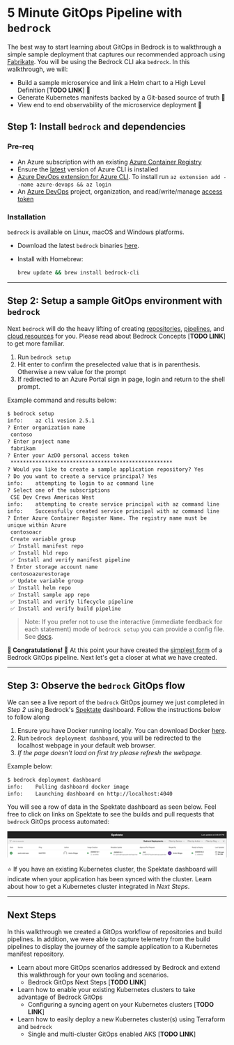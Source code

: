 # 5 Minute GitOps Pipeline with `bedrock`

The best way to start learning about GitOps in Bedrock is to walkthrough a simple sample deployment that captures our recommended approach using [Fabrikate](https://github.com/Microsoft/fabrikate). You will be using the Bedrock CLI aka `bedrock`. In this walkthrough, we will:

* Build a sample microservice and link a Helm chart to a High Level Definition [**TODO LINK**] 🔮
* Generate Kubernetes manifests backed by a Git-based source of truth 🚀
* View end to end observability of the microservice deployment 🔭

## Step 1: Install `bedrock` and dependencies

### Pre-req

* An Azure subscription with an existing [Azure Container Registry](https://docs.microsoft.com/en-us/azure/container-registry/)
* Ensure the [latest](https://docs.microsoft.com/en-us/cli/azure/install-azure-cli?view=azure-cli-latest) version of Azure CLI is installed
* [Azure DevOps extension for Azure CLI](https://github.com/Azure/azure-devops-cli-extension). To install run `az extension add --name azure-devops && az login`
* An [Azure DevOps](https://azure.microsoft.com/en-us/services/devops/) project, organization, and read/write/manage [access token](https://docs.microsoft.com/en-us/azure/devops/organizations/accounts/use-personal-access-tokens-to-authenticate?view=azure-devops&tabs=preview-page)

### Installation

`bedrock` is available on Linux, macOS and Windows platforms.

* Download the latest `bedrock` binaries [here](https://github.com/microsoft/bedrock-cli/releases). 

* Install with Homebrew:
   ```bash
   brew update && brew install bedrock-cli
   ```
---
## Step 2: Setup a sample GitOps environment with `bedrock`

Next `bedrock` will do the heavy lifting of creating [repositories](https://github.com/microsoft/bedrock/blob/master/gitops/azure-devops/ADORepos.md), [pipelines](https://github.com/microsoft/bedrock/blob/master/gitops/azure-devops/ManifestGeneration.md), and [cloud resources](https://github.com/microsoft/bedrock/blob/master/gitops/azure-devops/ImageTagRelease.md#create-a-service-connection-to-acr) for you. Please read about Bedrock Concepts [**TODO LINK**] to get more familiar.  

1. Run `bedrock setup`
2. Hit enter to confirm the preselected value that is in parenthesis. Otherwise a new value for the prompt
3. If redirected to an Azure Portal sign in page, login and return to the shell prompt.  

Example command and results below:
```ShellSession
$ bedrock setup
info:    az cli vesion 2.5.1
? Enter organization name
 contoso
? Enter project name
 fabrikam
? Enter your AzDO personal access token
 ****************************************************
? Would you like to create a sample application repository? Yes
? Do you want to create a service principal? Yes
info:    attempting to login to az command line
? Select one of the subscriptions
 CSE Dev Crews Americas West
info:    attempting to create service principal with az command line
info:    Successfully created service principal with az command line
? Enter Azure Container Register Name. The registry name must be unique within Azure
 contosoacr
 Create variable group
 ✅ Install manifest repo
 ✅ Install hld repo
 ✅ Install and verify manifest pipeline
 ? Enter storage account name
 contosoazurestorage
 ✅ Update variable group
 ✅ Install helm repo
 ✅ Install sample app repo
 ✅ Install and verify lifecycle pipeline
 ✅ Install and verify build pipeline 
```

> Note: If you prefer not to use the interactive (immediate feedback for each statement) mode of `bedrock setup` you can provide a config file. See [docs](https://microsoft.github.io/bedrock-cli/commands/#master@setup).

**🎉 Congratulations! 🎉** At this point your have created the [simplest form](https://github.com/microsoft/bedrock/blob/master/gitops/PipelineThinking.md) of a Bedrock GitOps pipeline. Next let's get a closer at what we have created.

---
## Step 3: Observe the `bedrock` GitOps flow

We can see a live report of the `bedrock` GitOps journey we just completed in _Step 2_ using Bedrock's [Spektate](https://github.com/microsoft/spektate/) dashboard. Follow the instructions below to follow along 

1. Ensure you have Docker running locally. You can download Docker [here](https://docs.docker.com/desktop/).
2. Run `bedrock deployment dashboard`, you will be redirected to the localhost webpage in your default web browser.
3. _If the page doesn't load on first try please refresh the webpage._

Example below:
```console
$ bedrock deployment dashboard
info:    Pulling dashboard docker image
info:    Launching dashboard on http://localhost:4040
```

You will see a row of data in the Spektate dashboard as seen below. Feel free to click on links on Spektate to see the builds and pull requests that `bedrock` GitOps process automated:

![alt text](images/spektate-quick-start.png "Spektate Dashboard")

⭐️ If you have an existing Kubernetes cluster, the Spektate dashboard will indicate when your application has been synced with the cluster. Learn about how to get a Kubernetes cluster integrated in _Next Steps_.

---
## Next Steps

In this walkthrough we created a GitOps workflow of repositories and build pipelines. In addition, we were able to capture telemetry from the build pipelines to display the journey of the sample application to a Kubernetes manifest repository.

* Learn about more GitOps scenarios addressed by Bedrock and extend this walkthrough for your own tooling and scenarios.
  * Bedrock GitOps Next Steps [**TODO LINK**]
* Learn how to enable your existing Kubernetes clusters to take advantage of Bedrock GitOps
  * Configuring a syncing agent on your Kubernetes clusters [**TODO LINK**]
* Learn how to easily deploy a new Kubernetes cluster(s) using Terraform and `bedrock`
  * Single and multi-cluster GitOps enabled AKS [**TODO LINK**]
